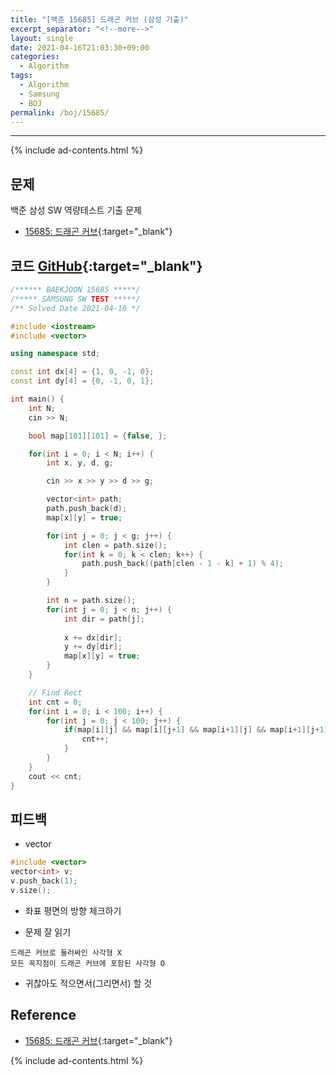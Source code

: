 ```yaml
---
title: "[백준 15685] 드래곤 커브 (삼성 기출)"
excerpt_separator: "<!--more-->"
layout: single
date: 2021-04-16T21:03:30+09:00
categories:
  - Algorithm
tags:
  - Algorithm
  - Samsung
  - BOJ
permalink: /boj/15685/
---
```

---
{% include ad-contents.html %}

## 문제

백준 삼성 SW 역량테스트 기출 문제

* [15685: 드래곤 커브](https://www.acmicpc.net/problem/15685){:target="_blank"}
<!--more-->


## 코드 [GitHub](https://github.com/unionyy/algorithm/blob/main/samsung/15685_dragoncurve.cpp){:target="_blank"}

```cpp
/****** BAEKJOON 15685 *****/
/***** SAMSUNG SW TEST *****/
/** Solved Date 2021-04-16 */

#include <iostream>
#include <vector>

using namespace std;

const int dx[4] = {1, 0, -1, 0};
const int dy[4] = {0, -1, 0, 1};

int main() {
    int N;
    cin >> N;

    bool map[101][101] = {false, };

    for(int i = 0; i < N; i++) {
        int x, y, d, g;

        cin >> x >> y >> d >> g;

        vector<int> path;
        path.push_back(d);
        map[x][y] = true;

        for(int j = 0; j < g; j++) {
            int clen = path.size();
            for(int k = 0; k < clen; k++) {
                path.push_back((path[clen - 1 - k] + 1) % 4);
            }
        }

        int n = path.size();
        for(int j = 0; j < n; j++) {
            int dir = path[j];
            
            x += dx[dir];
            y += dy[dir];
            map[x][y] = true;
        }
    }

    // Find Rect
    int cnt = 0;
    for(int i = 0; i < 100; i++) {
        for(int j = 0; j < 100; j++) {
            if(map[i][j] && map[i][j+1] && map[i+1][j] && map[i+1][j+1]) {
                cnt++;
            }
        }
    }
    cout << cnt;
}
```

## 피드백

* vector
```cpp
#include <vector>
vector<int> v;
v.push_back(1);
v.size();
```

* 좌표 평면의 방향 체크하기

* 문제 잘 읽기
```
드래곤 커브로 둘러싸인 사각형 X
모든 꼭지점이 드래곤 커브에 포함된 사각형 O
```
* 귀찮아도 적으면서(그리면서) 할 것

## Reference

* [15685: 드래곤 커브](https://www.acmicpc.net/problem/15685){:target="_blank"}

{% include ad-contents.html %}